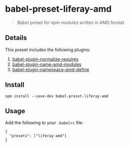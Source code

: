 # babel-preset-liferay-amd

> Babel preset for npm modules written in AMD format.

## Details

This preset includes the following plugins:

1. [babel-plugin-normalize-requires](https://github.com/izaera/liferay-npm-build-tools/tree/master/packages/babel-plugin-normalize-requires)
2. [babel-plugin-name-amd-modules](https://github.com/izaera/liferay-npm-build-tools/tree/master/packages/babel-plugin-name-amd-modules)
3. [babel-plugin-namespace-amd-define](https://github.com/izaera/liferay-npm-build-tools/tree/master/packages/babel-plugin-namespace-amd-define)

## Install

```
npm install --save-dev babel-preset-liferay-amd
```

## Usage

Add the following to your `.babelrc` file:

```
{
  "presets": ["liferay-amd"]
}
```